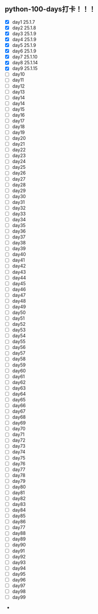 ## python-100-days打卡！！！

- [x] day1  25.1.7
- [x] day2  25.1.8
- [x] day3  25.1.9
- [x] day4  25.1.9
- [x] day5  25.1.9
- [x] day6  25.1.9
- [x] day7  25.1.10
- [x] day8  25.1.14
- [x] day9  25.1.15
- [ ] day10
- [ ] day11
- [ ] day12
- [ ] day13
- [ ] day14
- [ ] day14
- [ ] day15
- [ ] day16
- [ ] day17
- [ ] day18
- [ ] day19
- [ ] day20
- [ ] day21
- [ ] day22
- [ ] day23
- [ ] day24
- [ ] day25
- [ ] day26
- [ ] day27
- [ ] day28
- [ ] day29
- [ ] day30
- [ ] day31
- [ ] day32
- [ ] day33
- [ ] day34
- [ ] day35
- [ ] day36
- [ ] day37
- [ ] day38
- [ ] day39
- [ ] day40
- [ ] day41
- [ ] day42
- [ ] day43
- [ ] day44
- [ ] day45
- [ ] day46
- [ ] day47
- [ ] day48
- [ ] day49
- [ ] day50
- [ ] day51
- [ ] day52
- [ ] day53
- [ ] day54
- [ ] day55
- [ ] day56
- [ ] day57
- [ ] day58
- [ ] day59
- [ ] day60
- [ ] day61
- [ ] day62
- [ ] day63
- [ ] day64
- [ ] day65
- [ ] day66
- [ ] day67
- [ ] day68
- [ ] day69
- [ ] day70
- [ ] day71
- [ ] day72
- [ ] day73
- [ ] day74
- [ ] day75
- [ ] day76
- [ ] day77
- [ ] day78
- [ ] day79
- [ ] day80
- [ ] day81
- [ ] day82
- [ ] day83
- [ ] day84
- [ ] day85
- [ ] day86
- [ ] day77
- [ ] day88
- [ ] day89
- [ ] day90
- [ ] day91
- [ ] day92
- [ ] day93
- [ ] day94
- [ ] day95
- [ ] day96
- [ ] day97
- [ ] day98
- [ ] day99
- 
